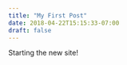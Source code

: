 ```yaml
---
title: "My First Post"
date: 2018-04-22T15:15:33-07:00
draft: false
---
```


Starting the new site!

